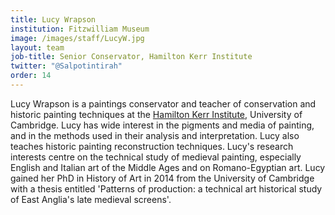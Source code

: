 ```yaml
---
title: Lucy Wrapson
institution: Fitzwilliam Museum
image: /images/staff/LucyW.jpg
layout: team
job-title: Senior Conservator, Hamilton Kerr Institute
twitter: "@Salpotintirah"
order: 14
---
```


Lucy Wrapson is a paintings conservator and teacher of conservation and historic painting techniques at the [Hamilton Kerr Institute](https://www.hki.fitzmuseum.cam.ac.uk), University of Cambridge. Lucy has wide interest in the pigments and media of painting, and in the methods used in their analysis and interpretation. Lucy also teaches historic painting reconstruction techniques. Lucy's research interests centre on the technical study of medieval painting, especially English and Italian art of the Middle Ages and on Romano-Egyptian art. Lucy gained her PhD in History of Art in 2014 from the University of Cambridge with a thesis entitled 'Patterns of production: a technical art historical study of East Anglia's late medieval screens'. 
